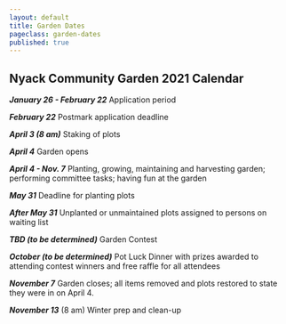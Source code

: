 ```yaml
---
layout: default
title: Garden Dates
pageclass: garden-dates
published: true
---
```


## Nyack Community Garden 2021 Calendar

***January 26 - February 22*** Application period

***February 22*** Postmark application deadline

***April 3 (8 am)*** Staking of plots

***April 4*** Garden opens

***April 4 - Nov. 7*** Planting, growing, maintaining and harvesting garden; performing committee tasks; having fun at the garden

***May 31*** Deadline for planting plots

***After May 31*** Unplanted or unmaintained plots assigned to persons on waiting list

***TBD (to be determined)*** Garden Contest

***October (to be determined)*** Pot Luck Dinner with prizes awarded to attending contest winners and free raffle for all attendees

***November 7*** Garden closes; all items removed and plots restored to state they were in on April 4.

***November 13*** (8 am) Winter prep and clean-up


<!--

New gardeners are encouraged to mail in completed applications as soon
as possible as priority on the waiting list for plots is determined by
the dates of postmarks on the completed applications. After the February
22 deadline, potential new members can send in applications to join the
waiting list.

***March 26 at 7:00 PM*** is the General Garden Meeting.

It's at the Nyack Senior Center, 90 Depew Avenue. Attendance is
required!

***April 4*** is when the Garden gets staked.

Starting at 8 AM.

***Saturday April 18*** is the day the Garden opens.

Many vegetables do well in the spring, and you will get good germination
because of the moister soil. You can plant transplants or sow seed for
[arugula](http://www.seedsavers.org/apollo-arugula),
[lettuce](http://www.seedsavers.org/category/lettuce), members of the
cabbage family (cabbage, broccoli, cauliflower, and kale),
[mache](http://www.johnnyseeds.com/p-6040-vit.aspx), spinach, carrots,
beets, onions, or peas. There are also many kinds of [Asian
greens](http://www.johnnyseeds.com/vegetables/greens/asian-greens/) that
grow quickly and like cool weather. Here's a [Zone 7 planting
calendar](/blog/zone-7-planting-calendar).

***May 31*** is the day when your plot should be fully planted.

If you have not fully planted your plot by this day then your plot will
be given to someone on the waiting list. In the past some gardeners have
put very little effort into their plots but this is no longer acceptable
with such a high demand.

***After May 31*** 

Unplanted plots will be assigned to persons on the waiting list.

***TBD*** is the day of the Garden Contest.

Winners receive ribbons!

***June 13, 14, 15*** is the Spring Work Weekend.

Starting at 9 AM.

***September 12, 13, 14*** is the Fall Work Weekend.

Starting at 9 AM.

***The Potluck Dinner has been cancelled this year due to COVID.***

***November 8*** is the day the Garden will close.

All items most be removed and plots restored to state they had on April
5.

***November 14*** is Winter prep and clean-up.

Starting at 8 AM.

-->